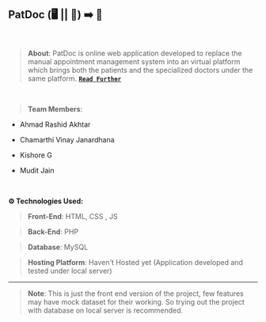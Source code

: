## PatDoc (🖥 || 📱) ➡️  🏥

<br>

> **About**: PatDoc is online web application developed to replace the manual appointment management system into an virtual platform which brings both the patients and the specialized doctors under the same platform. [**`Read Further`**](https://www.researchgate.net/publication/353019876_PATDOC_-_An_Online_Appointment_Management_System?channel=doi&linkId=60e47b5792851ca944b4eed5)

<br>

> **Team Members**: 

* Ahmad Rashid Akhtar

* Chamarthi Vinay Janardhana

* Kishore G

* Mudit Jain

<br> 
 
**⚙️ Technologies Used:**  

> **Front-End**: HTML, CSS , JS

> **Back-End**: PHP

> **Database**: MySQL

> **Hosting Platform**: Haven't Hosted yet (Application developed and tested under local server)
 
---
> **Note**: This is just the front end version of the project, few features may have mock dataset for their working. So trying out the project with database on local server is recommended.